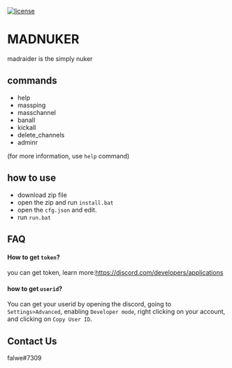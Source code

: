 <a href="https://github.com/wervlad/customer-churn-prediction/blob/main/LICENSE">
    <img alt="license" src="https://img.shields.io/github/license/wervlad/customer-churn-prediction.svg?color=blue">
</a>

# MADNUKER

madraider is the simply nuker

## commands
- help
- massping
- masschannel
- banall
- kickall 
- delete_channels
- adminr

(for more information, use `help` command)

## how to use

- download zip file
- open the zip and run `install.bat`
- open the `cfg.json` and edit.
- run `run.bat`

## FAQ

#### How to get `token`?

you can get token, learn more:https://discord.com/developers/applications

#### how to get `userid`?

You can get your userid by opening the discord, going to `Settings>Advanced`, enabling `Developer mode`, right clicking on your account, and clicking on `Copy User ID`.

## Contact Us

falwe#7309




